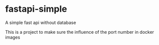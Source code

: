 # fastapi-simple
A simple fast api without database

This is a project to make sure the influence of the port number in docker images

